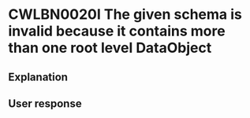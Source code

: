 # CWLBN0020I The given schema is invalid because it contains more than one root level DataObject

## Explanation

## User response